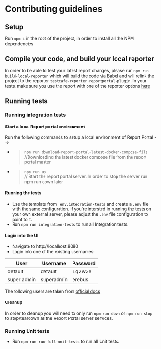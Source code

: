 # Contributing guidelines

## Setup
Run `npm i` in the root of the project, in order to install all the NPM dependencies

## Compile your code, and build your local reporter
In order to be able to test your latest report changes, please run `npm run build-local-reporter` which will build the code via Babel and will relink the project to the reporter `testcafe-reporter-reportportal-plugin`.
In your tests, make sure you use the report with one of the reporter options [here](https://github.com/danitseitlin/reportportal-testcafe-plugin#use-the-reporter-in-your-testcafe-test-run)

## Running tests
### Running integration tests
#### Start a local Report portal environment
Run the following commands to setup a local environment of Report Portal -->
* > `npm run download-report-portal-latest-docker-compose-file`<br>//Downloading the latest docker compose file from the report portal master
* > `npm run up`<br>// Start the report portal server. In order to stop the server run npm run down later

#### Running the tests
* Use the template from `.env.integration-tests` and create a `.env` file with the same configuration.
If you're intersted in running the tests on your own external server, please adjust the `.env` file configuration to point to it.
* Run `npm run integration-tests` to run all Integration tests.

#### Login into the UI
* Navigate to http://localhost:8080
* Login into one of the existing usernames:

| User        | Username   | Password |
| ----------- | ---------- | -------- |
| default     | default    | 1q2w3e   |
| super admin | superadmin | erebus   |

The following users are taken from [official docs](https://reportportal.io/docs/Deploy-with-Docker)
#### Cleanup
In order to cleanup you will need to only run `npm run down` or `npm run stop` to stop/teardown all the Report Portal server services.

### Running Unit tests
* Run `npm run run-full-unit-tests` to run all Unit tests.